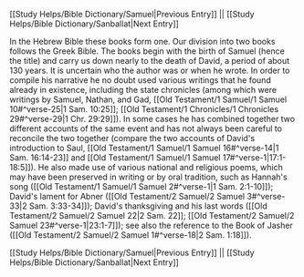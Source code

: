 [[Study Helps/Bible Dictionary/Samuel|Previous Entry]]  ||  [[Study Helps/Bible Dictionary/Sanballat|Next Entry]]

 In the Hebrew Bible these books form one. Our division into two books follows the Greek Bible. The books begin with the birth of Samuel (hence the title) and carry us down nearly to the death of David, a period of about 130 years. It is uncertain who the author was or when he wrote. In order to compile his narrative he no doubt used various writings that he found already in existence, including the state chronicles (among which were writings by Samuel, Nathan, and Gad, [[Old Testament/1 Samuel/1 Samuel 10#^verse-25|1 Sam. 10:25]]; [[Old Testament/1 Chronicles/1 Chronicles 29#^verse-29|1 Chr. 29:29]]). In some cases he has combined together two different accounts of the same event and has not always been careful to reconcile the two together (compare the two accounts of David's introduction to Saul, [[Old Testament/1 Samuel/1 Samuel 16#^verse-14|1 Sam. 16:14-23]] and [[Old Testament/1 Samuel/1 Samuel 17#^verse-1|17:1-18:5]]). He also made use of various national and religious poems, which may have been preserved in writing or by oral tradition, such as Hannah's song ([[Old Testament/1 Samuel/1 Samuel 2#^verse-1|1 Sam. 2:1-10]]); David's lament for Abner ([[Old Testament/2 Samuel/2 Samuel 3#^verse-33|2 Sam. 3:33-34]]); David's thanksgiving and his last words ([[Old Testament/2 Samuel/2 Samuel 22|2 Sam. 22]]; [[Old Testament/2 Samuel/2 Samuel 23#^verse-1|23:1-7]]); see also the reference to the Book of Jasher ([[Old Testament/2 Samuel/2 Samuel 1#^verse-18|2 Sam. 1:18]]).

[[Study Helps/Bible Dictionary/Samuel|Previous Entry]]  ||  [[Study Helps/Bible Dictionary/Sanballat|Next Entry]]